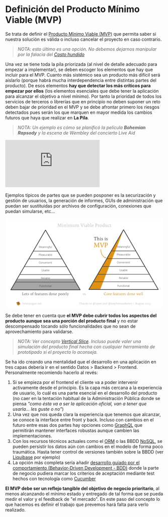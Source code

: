 # Definición del Producto Mínimo Viable (MVP)

Se trata de definir el [Producto Mínimo Viable (MVP)](https://es.wikipedia.org/wiki/Producto_viable_m%C3%ADnimo) que permita saber si nuestra solución es válida o incluso cancelar el proyecto en caso contrario.

> _NOTA: esto último es una opción. No debemos dejarnos manipular por la falacia del [Costo hundido](https://es.wikipedia.org/wiki/Costo_hundido)_

Una vez se tiene toda la pila priorizada (al nivel de detalle adecuado para empezar a implementar), se deben escoger los elementos que hay que incluir para el MVP. Cuanto más sistémico sea un producto más difícil será aislarlo (porque habrá mucha interdependencia entre distintas partes del producto). De esos elementos **hay que detectar los más críticos para empezar por ellos** (los elementos esenciales que debe tener la aplicación para alcanzar el objetivo a nivel mínimo). Por tanto la prioridad de todos los servicios de terceros o librerías que en principio no deben suponer un reto deben bajar de prioridad en el MVP y se debe afrontar primero los riesgos detectados pues serán los que marquen en mayor medida los cambios futuros que haya que realizar en **La Pila**.

> _NOTA: Un ejemplo es cómo se planificó la película **Bohemian Rapsody** y la escena de Wembley del concierto Live Aid_

<div class="containerVideo">
    <iframe allow="autoplay; encrypted-media" allowfullscreen="" class="video" frameborder="0" src="https://www.youtube.com/embed/6hE0CyWbKW4"></iframe>
</div>

Ejemplos típicos de partes que se pueden posponer es la securización y gestión de usuarios, la generación de informes, GUIs de administración que puedan ser sustituidas por archivos de configuración, conexiones que puedan simularse, etc...

![MVP correctamente elegido](/imgs/mvp.webp)

Se debe tener en cuenta que **el MVP debe cubrir todos los aspectos del producto aunque sea una porción del producto final** y no estar descompensado tocando sólo funcionalidades que no sean de aprovechamiento para validarse.

> _NOTA: Ver concepto [Vertical Slice](https://en.wikipedia.org/wiki/Vertical_slice). Incluso puede valer una simulación del producto final hecha con cualquier herramienta de prototipado si el proyecto lo aconseja._

Se ha ido creando una mentalidad que el desarrollo en una aplicación en tres capas debería ir en el sentido Datos > Backend > Frontend. Personalmente recomiendo hacerlo al revés:
1. Si se empieza por el frontend el cliente va a poder intervenir activamente desde el principio. Es la capa más cercana a la experiencia de usuario, lo cuál es una parte esencial en el desarrollo del producto (no caer en la tentación habitual de la Administración Pública donde se piensa _"como ésta va a ser la aplicación oficial, van a tener que usarla... les guste o no"_)
1. Una vez que nos queda clara la experiencia que tenemos que alcanzar, se conoce la interface entre front y back. Incluso con cambios en el futuro entre esas dos partes hay opciones como [GraphQL](https://es.wikipedia.org/wiki/GraphQL) que permitirán mantener interfaces robustas aunque cambien las implementaciones.
1. Con los recursos técnicos actuales como el [ORM](https://es.wikipedia.org/wiki/Asignaci%C3%B3n_objeto-relacional) o las BBDD [NoSQL](https://es.wikipedia.org/wiki/NoSQL), se pueden persistir los datos aún con cambios en el modelo de forma poco traumática. Hasta tener control de versiones también sobre la BBDD (ver [Liquibase](https://docs.liquibase.com) por ejemplo)
1. La opción más completa sería añadir [desarrollo guiado por el comportamiento (Behavior-Driven Development - BDD)](https://es.wikipedia.org/wiki/Desarrollo_guiado_por_comportamiento) donde la parte de negocio pudiera marcar los criterios de aceptación mediante test hechos con tecnología como [Cucumber](https://cucumber.io/)

**El MVP debe ser un reflejo tangible del objetivo de negocio prioritario**, al menos alcanzando el mínimo estado y entregado de tal forma que se pueda medir el valor y el feedback de "el mercado". En este paso del concepto lo que hacemos es definir el trabajo que prevemos hará falta para verlo realizado.